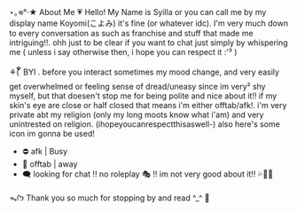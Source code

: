 
⋆｡𖦹°‧★ About Me 💗
Hello! My Name is Syilla or you can call me by my display name Koyomi(こよみ) it's fine (or whatever idc). I'm very much down to every conversation as such as franchise and stuff that made me intriguing!!. ohh just to be clear if you want to chat just simply by whispering me ( unless i say otherwise then, i hope you can respect it :'³ ) 

⚘( ၴႅၴ BYI . before you interact
sometimes my mood change, and very easily get overwhelmed or feeling sense of dread/uneasy since im very² shy myself, but that doesen't stop me for being polite and nice about it!! if my skin's eye are close or half closed that means i'm either offtab/afk!. i'm very private abt my religion (only my long moots know what i'am) and very unintrested on religion. (ihopeyoucanrespectthisaswell-) also here's some icon im gonna be used!
- ⛔️ afk | Busy
- 🌙 offtab | away
- 🗨 looking for chat
!! no roleplay 🎭 !! im not very good about it!! 💦🙏🏻

ᯓᡣ𐭩 Thank you so much for stopping by and read ^_^ 🎀

